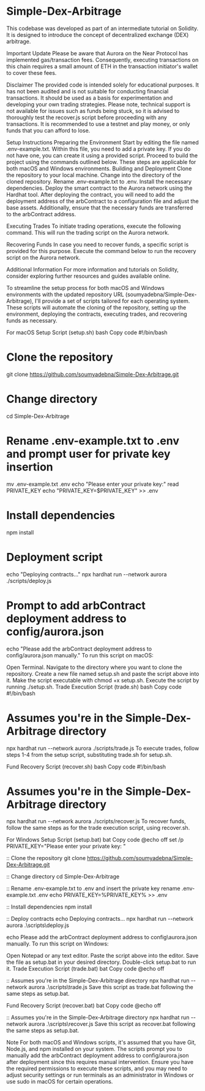 # Simple-Dex-Arbitrage
This codebase was developed as part of an intermediate tutorial on Solidity. It is designed to introduce the concept of decentralized exchange (DEX) arbitrage.

Important Update
Please be aware that Aurora on the Near Protocol has implemented gas/transaction fees. Consequently, executing transactions on this chain requires a small amount of ETH in the transaction initiator's wallet to cover these fees.

Disclaimer
The provided code is intended solely for educational purposes. It has not been audited and is not suitable for conducting financial transactions. It should be used as a basis for experimentation and developing your own trading strategies. Please note, technical support is not available for issues such as funds being stuck, so it is advised to thoroughly test the recover.js script before proceeding with any transactions. It is recommended to use a testnet and play money, or only funds that you can afford to lose.

Setup Instructions
Preparing the Environment
Start by editing the file named .env-example.txt. Within this file, you need to add a private key. If you do not have one, you can create it using a provided script.
Proceed to build the project using the commands outlined below. These steps are applicable for both macOS and Windows environments.
Building and Deployment
Clone the repository to your local machine.
Change into the directory of the cloned repository.
Rename .env-example.txt to .env.
Install the necessary dependencies.
Deploy the smart contract to the Aurora network using the Hardhat tool.
After deploying the contract, you will need to add the deployment address of the arbContract to a configuration file and adjust the base assets. Additionally, ensure that the necessary funds are transferred to the arbContract address.

Executing Trades
To initiate trading operations, execute the following command. This will run the trading script on the Aurora network.

Recovering Funds
In case you need to recover funds, a specific script is provided for this purpose. Execute the command below to run the recovery script on the Aurora network.

Additional Information
For more information and tutorials on Solidity, consider exploring further resources and guides available online.

To streamline the setup process for both macOS and Windows environments with the updated repository URL (soumyadebna/Simple-Dex-Arbitrage), I'll provide a set of scripts tailored for each operating system. These scripts will automate the cloning of the repository, setting up the environment, deploying the contracts, executing trades, and recovering funds as necessary.

For macOS
Setup Script (setup.sh)
bash
Copy code
#!/bin/bash

# Clone the repository
git clone https://github.com/soumyadebna/Simple-Dex-Arbitrage.git

# Change directory
cd Simple-Dex-Arbitrage

# Rename .env-example.txt to .env and prompt user for private key insertion
mv .env-example.txt .env
echo "Please enter your private key:"
read PRIVATE_KEY
echo "PRIVATE_KEY=$PRIVATE_KEY" >> .env

# Install dependencies
npm install

# Deployment script
echo "Deploying contracts..."
npx hardhat run --network aurora ./scripts/deploy.js

# Prompt to add arbContract deployment address to config/aurora.json
echo "Please add the arbContract deployment address to config/aurora.json manually."
To run this script on macOS:

Open Terminal.
Navigate to the directory where you want to clone the repository.
Create a new file named setup.sh and paste the script above into it.
Make the script executable with chmod +x setup.sh.
Execute the script by running ./setup.sh.
Trade Execution Script (trade.sh)
bash
Copy code
#!/bin/bash

# Assumes you're in the Simple-Dex-Arbitrage directory
npx hardhat run --network aurora ./scripts/trade.js
To execute trades, follow steps 1-4 from the setup script, substituting trade.sh for setup.sh.

Fund Recovery Script (recover.sh)
bash
Copy code
#!/bin/bash

# Assumes you're in the Simple-Dex-Arbitrage directory
npx hardhat run --network aurora ./scripts/recover.js
To recover funds, follow the same steps as for the trade execution script, using recover.sh.

For Windows
Setup Script (setup.bat)
bat
Copy code
@echo off
set /p PRIVATE_KEY="Please enter your private key: "

:: Clone the repository
git clone https://github.com/soumyadebna/Simple-Dex-Arbitrage.git

:: Change directory
cd Simple-Dex-Arbitrage

:: Rename .env-example.txt to .env and insert the private key
rename .env-example.txt .env
echo PRIVATE_KEY=%PRIVATE_KEY% >> .env

:: Install dependencies
npm install

:: Deploy contracts
echo Deploying contracts...
npx hardhat run --network aurora .\scripts\deploy.js

echo Please add the arbContract deployment address to config\aurora.json manually.
To run this script on Windows:

Open Notepad or any text editor.
Paste the script above into the editor.
Save the file as setup.bat in your desired directory.
Double-click setup.bat to run it.
Trade Execution Script (trade.bat)
bat
Copy code
@echo off

:: Assumes you're in the Simple-Dex-Arbitrage directory
npx hardhat run --network aurora .\scripts\trade.js
Save this script as trade.bat following the same steps as setup.bat.

Fund Recovery Script (recover.bat)
bat
Copy code
@echo off

:: Assumes you're in the Simple-Dex-Arbitrage directory
npx hardhat run --network aurora .\scripts\recover.js
Save this script as recover.bat following the same steps as setup.bat.

Note
For both macOS and Windows scripts, it's assumed that you have Git, Node.js, and npm installed on your system.
The scripts prompt you to manually add the arbContract deployment address to config/aurora.json after deployment since this requires manual intervention.
Ensure you have the required permissions to execute these scripts, and you may need to adjust security settings or run terminals as an administrator in Windows or use sudo in macOS for certain operations.




